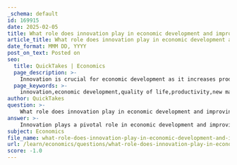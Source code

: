 ```yaml
---
_schema: default
id: 169915
date: 2025-02-05
title: What role does innovation play in economic development and improving quality of life?
article_title: What role does innovation play in economic development and improving quality of life?
date_format: MMM DD, YYYY
post_on_text: Posted on
seo:
  title: QuickTakes | Economics
  page_description: >-
    Innovation is crucial for economic development as it increases productivity, creates new markets, enhances competitive advantage, influences cultural dynamics, and requires favorable regulatory environments, all contributing to improved quality of life.
  page_keywords: >-
    innovation,economic development,quality of life,productivity,new markets,competitive advantage,social impacts,regulatory environment,technology transfer
author: QuickTakes
question: >-
    What role does innovation play in economic development and improving quality of life?
answer: >-
    Innovation plays a pivotal role in economic development and improving quality of life through several key mechanisms:\n\n1. **Increased Productivity**: Innovation often leads to the creation of new technologies and processes that enhance productivity. When businesses adopt innovative practices, they can produce more goods and services using the same or fewer resources. This increase in efficiency contributes to higher output levels, which is essential for economic growth. For example, advancements in manufacturing technologies can streamline production processes, reduce costs, and increase the volume of goods produced.\n\n2. **Creation of New Markets and Industries**: Innovation can give rise to entirely new markets and industries. The advent of the internet and digital technologies has led to the emergence of sectors such as e-commerce, social media, and app development. These new industries not only create jobs but also stimulate economic activity and contribute to GDP growth, thereby improving overall economic conditions.\n\n3. **Enhancement of Competitive Advantage**: Firms that innovate can gain a competitive edge over their rivals. By developing unique products or improving existing ones, companies can attract more customers and increase their market share. This competitive advantage can lead to higher profits, which can be reinvested into further innovation and expansion, creating a virtuous cycle of growth.\n\n4. **Cultural and Social Impacts**: The effects of innovation extend beyond the economic realm into cultural and social dimensions. Technological advancements can influence societal norms and values, as seen in the way digital communication has transformed interpersonal relationships and information dissemination. This cultural shift can also impact economic behavior, such as consumption patterns and labor relations, ultimately enhancing the quality of life.\n\n5. **Regulatory Environment**: The regulatory framework surrounding innovation can either facilitate or hinder economic growth. Streamlined regulations that support research and development can encourage businesses to innovate, while excessive regulation may stifle creativity and investment. Governments that invest in infrastructure and create favorable conditions for innovation can significantly enhance economic growth.\n\n6. **Technology Transfer and Global Standards**: Multinational companies (MNCs) often bring advanced technologies and innovative practices to the countries in which they operate. This transfer of technology can enhance local productivity and competitiveness, contributing to economic growth. Additionally, MNCs facilitate cultural exchange and the establishment of global standards, which can influence local markets and consumer behaviors.\n\nIn summary, innovation is a fundamental driver of economic growth and development. It enhances productivity, creates new markets, provides competitive advantages, and influences cultural dynamics. As economies continue to evolve, fostering an environment that encourages innovation will be essential for sustained growth and improved quality of life.
subject: Economics
file_name: what-role-does-innovation-play-in-economic-development-and-improving-quality-of-life.md
url: /learn/economics/questions/what-role-does-innovation-play-in-economic-development-and-improving-quality-of-life
score: -1.0
---
```


&nbsp;